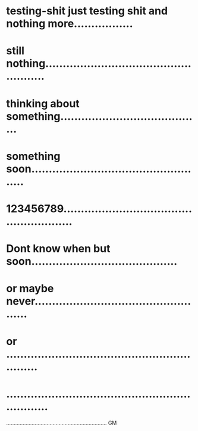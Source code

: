 # testing-shit just testing shit and  nothing more.................
# still nothing.....................................................
# thinking about something.........................................
# something soon...................................................
# 123456789........................................................
# Dont know when but soon..........................................
# or maybe never...................................................
# or ..............................................................
# .................................................................
...................................................................
GM
